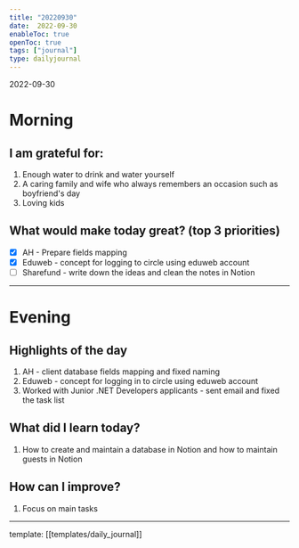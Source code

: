 ```yaml
---
title: "20220930"
date:  2022-09-30
enableToc: true
openToc: true
tags: ["journal"]
type: dailyjournal
---
```


 2022-09-30
# Morning
## I am grateful for:
1. Enough water to drink and water yourself
2. A caring family and wife who always remembers an occasion such as boyfriend's day
3. Loving kids

## What would make today great? (top 3 priorities)
- [x] AH - Prepare fields mapping
- [x] Eduweb - concept for logging to circle using eduweb account
- [ ] Sharefund - write down the ideas and clean the notes in Notion

---
# Evening
## Highlights of the day
1. AH - client database fields mapping and fixed naming
2. Eduweb - concept for logging in to circle using eduweb account
3. Worked with Junior .NET Developers applicants - sent email and fixed the task list

## What did I learn today?
1. How to create and maintain a database in Notion and how to maintain guests in Notion 

## How can I improve?
1. Focus on main tasks 

---
template: [[templates/daily_journal]]